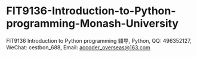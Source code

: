 # FIT9136-Introduction-to-Python-programming-Monash-University
FIT9136 Introduction to Python programming 辅导, Python, QQ: 496352127, WeChat: cestbon_688, Email: accoder_overseas@163.com

